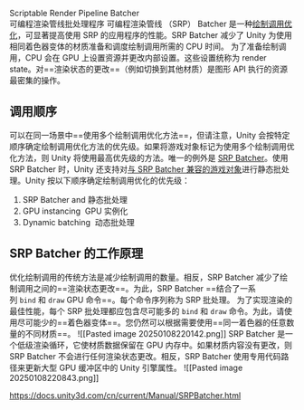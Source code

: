 Scriptable Render Pipeline Batcher  
可编程渲染管线批处理程序
可编程渲染管线 （SRP） Batcher 是一种[绘制调用优化](https://docs.unity3d.com/cn/current/Manual/optimizing-draw-calls.html)，可显著提高使用 SRP 的应用程序的性能。SRP Batcher 减少了 Unity 为使用相同着色器变体的材质准备和调度绘制调用所需的 CPU 时间。
为了准备绘制调用，CPU 会在 GPU 上设置资源并更改内部设置。这些设置统称为 render state。对==渲染状态的更改==（例如切换到其他材质）是图形 API 执行的资源最密集的操作。

## 调用顺序
可以在同一场景中==使用多个绘制调用优化方法==，但请注意，Unity 会按特定顺序确定绘制调用优化方法的优先级。如果将游戏对象标记为使用多个绘制调用优化方法，则 Unity 将使用最高优先级的方法。唯一的例外是 [SRP Batcher](https://docs.unity3d.com/cn/current/Manual/SRPBatcher.html)。使用 SRP Batcher 时，Unity 还支持对[与 SRP Batcher 兼容的游戏对象](https://docs.unity3d.com/cn/current/Manual/SRPBatcher.html#gameobject-compatibility)进行静态批处理。Unity 按以下顺序确定绘制调用优化的优先级：

1. SRP Batcher and 静态批处理
2. GPU instancing  GPU 实例化
3. Dynamic batching  动态批处理

## SRP Batcher 的工作原理
优化绘制调用的传统方法是减少绘制调用的数量。相反，SRP Batcher 减少了绘制调用之间的==渲染状态更改==。为此，SRP Batcher ==结合了一系列 `bind` 和 `draw` GPU 命令==。每个命令序列称为 SRP 批处理。
为了实现渲染的最佳性能，每个 SRP 批处理都应包含尽可能多的 `bind` 和 `draw` 命令。为此，请使用尽可能少的==着色器变体==。您仍然可以根据需要使用==同一着色器的任意数量的不同材质==。
![[Pasted image 20250108220142.png]]
SRP Batcher 是一个低级渲染循环，它使材质数据保留在 GPU 内存中。如果材质内容没有更改，则 SRP Batcher 不会进行任何渲染状态更改。相反，SRP Batcher 使用专用代码路径来更新大型 GPU 缓冲区中的 Unity 引擎属性。
![[Pasted image 20250108220843.png]]

https://docs.unity3d.com/cn/current/Manual/SRPBatcher.html